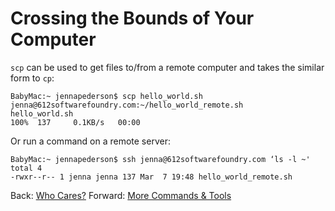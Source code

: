 # Crossing the Bounds of Your Computer

`scp` can be used to get files to/from a remote computer and takes the similar form to `cp`:

```
BabyMac:~ jennapederson$ scp hello_world.sh jenna@612softwarefoundry.com:~/hello_world_remote.sh
hello_world.sh                                                     100%  137     0.1KB/s   00:00
```

Or run a command on a remote server:

```
BabyMac:~ jennapederson$ ssh jenna@612softwarefoundry.com ‘ls -l ~'
total 4
-rwxr--r-- 1 jenna jenna 137 Mar  7 19:48 hello_world_remote.sh
```

Back: [Who Cares?](11_who_cares.md)
Forward: [More Commands & Tools](17_commands_and_tools.md)
